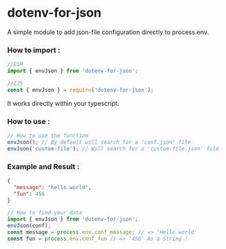 # dotenv-for-json

A simple module to add json-file configuration directly to process.env.

### How to import :
```javascript
//ESM
import { envJson } from 'dotenv-for-json';
```

```javascript
//CJS
const { envJson } = require('dotenv-for-json');
```

It works directly within your typescript.

### How to use :
```javascript
// How to use the function
envJson(); // By default will search for a 'conf.json' file
envJson('custom-file'); // Will search for a 'custom-file.json' file
```

### Example and Result :

```json
{
  "message": "hello world",
  "fun": 456
}
```

```javascript
// How to find your data
import { envJson } from 'dotenv-for-json';
envJson(conf);
const message = process.env.conf_message; // => 'Hello world'
const fun = process.env.conf_fun // => '456' As a String !
```
